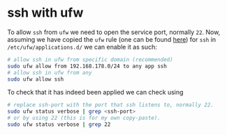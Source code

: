 # ssh with ufw

To allow `ssh` from `ufw` we need to open the service port, normally `22`.
Now, assuming we have copied the `ufw` rule (one can be found [here][1]) for `ssh` in `/etc/ufw/applications.d/` we can enable it as such:

```bash
# allow ssh in ufw from specific domain (recommended)
sudo ufw allow from 192.168.178.0/24 to any app ssh
# allow ssh in ufw from any
sudo ufw allow ssh
```

To check that it has indeed been applied we can check using

```bash
# replace ssh-port with the port that ssh listens to, normally 22.
sudo ufw status verbose | grep <ssh-port>
# or by using 22 (this is for my own copy-paste).
sudo ufw status verbose | grep 22
```

[1]: ../shared/ufw-rules/ssh
